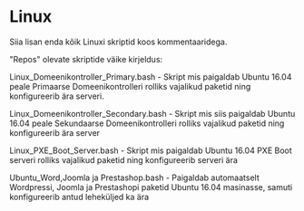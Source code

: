 # Linux

Siia lisan enda kõik Linuxi skriptid koos kommentaaridega.

"Repos" olevate skriptide väike kirjeldus:

Linux_Domeenikontroller_Primary.bash - Skript mis paigaldab Ubuntu 16.04 peale Primaarse Domeenikontrolleri rolliks vajalikud paketid ning konfigureerib ära serveri.

Linux_Domeenikontroller_Secondary.bash - Skript mis siis paigaldab Ubuntu 16.04 peale Sekundaarse Domeenikontrolleri rolliks vajalikud paketid ning konfigureerib ära server

Linux_PXE_Boot_Server.bash - Skript mis paigaldab Ubuntu 16.04 PXE Boot serveri rolliks vajalikud paketid ning konfigureerib serveri ära

Ubuntu_Word,Joomla ja Prestashop.bash - Paigaldab automaatselt Wordpressi, Joomla ja Prestashopi paketid Ubuntu 16.04 masinasse, samuti konfigureerib antud leheküljed ka ära
